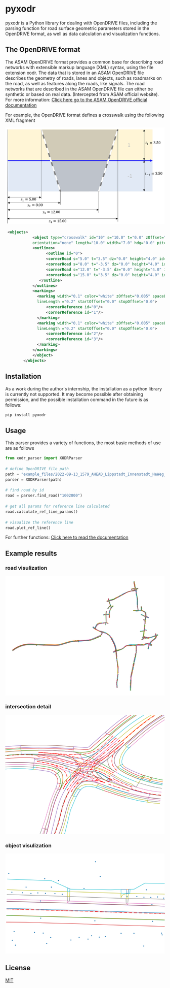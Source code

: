 # pyxodr

pyxodr is a Python library for dealing with OpenDRIVE files, including the parsing function for road surface geometric parameters stored in the OpenDRIVE format, as well as data calculation and visualization functions.

## The OpenDRIVE format

The ASAM OpenDRIVE format provides a common base for describing road networks with extensible markup language (XML) syntax, using the file extension xodr. The data that is stored in an ASAM OpenDRIVE file describes the geometry of roads, lanes and objects, such as roadmarks on the road, as well as features along the roads, like signals. The road networks that are described in the ASAM OpenDRIVE file can either be synthetic or based on real data. (Intercepted from ASAM official website). For more information: [Click here go to the ASAM OpenDRIVE official documentation](https://releases.asam.net/OpenDRIVE/1.6.0/ASAM_OpenDRIVE_BS_V1-6-0.html#_roads)

For example, the OpenDRIVE format defines a crosswalk using the following XML fragment

![ASAM crosswalk](https://github.com/LiLiu1118/pyxodr/blob/develop/ASAM_official_files/crosswalk.png)

```xml
 <objects>
            <object type="crosswalk" id="10" s="10.0" t="0.0" zOffset="0.0"
            orientation="none" length="10.0" width="7.0" hdg="0.0" pitch="0.0" roll="0.0">
            <outlines>
                  <outline id="0">
                  <cornerRoad s="5.0" t="3.5" dz="0.0" height="4.0" id="0"/>
                  <cornerRoad s="8.0" t="-3.5" dz="0.0" height="4.0" id="1"/>
                  <cornerRoad s="12.0" t="-3.5" dz="0.0" height="4.0" id="2"/>
                  <cornerRoad s="15.0" t="3.5" dz="0.0" height="4.0" id="3"/>
               </outline>
            </outlines>
            <markings>
              <marking width="0.1" color="white" zOffset="0.005" spaceLength ="0.05"
              lineLength ="0.2" startOffset="0.0" stopOffset="0.0">
                  <cornerReference id="0"/>
                  <cornerReference id="1"/>
              </marking>
              <marking width="0.1" color="white" zOffset="0.005" spaceLength ="0.05"
              lineLength ="0.2" startOffset="0.0" stopOffset="0.0">
                  <cornerReference id="2"/>
                  <cornerReference id="3"/>
              </marking>
            </markings>
            </object>
        </objects>
```

## Installation

As a work during the author's internship, the installation as a python library is currently not supported. It may become possible after obtaining permission, and the possible installation command in the future is as follows:

```bash
pip install pyxodr
```

## Usage

This parser provides a variety of functions, the most basic methods of use are as follows

```python
from xodr_parser import XODRParser

# define OpenDRIVE file path
path = "example_files/2022-09-13_1579_AHEAD_Lippstadt_Innenstadt_HeWeg_ODR.xodr"
parser = XODRParser(path)

# find road by id
road = parser.find_road("1002000")

# get all params for reference line calculated
road.calculate_ref_line_params()

# visualize the reference line
road.plot_ref_line()
```

For further functions: [Click here to read the documentation](https://github.com/LiLiu1118/pyxodr/blob/master/documentation/XODRParser_Documentation.pdf)

## Example results

### road visulization

![road visulization](https://github.com/LiLiu1118/pyxodr/blob/develop/example_results/road_visulization.png)

### intersection detail

![intersection detail](https://github.com/LiLiu1118/pyxodr/blob/develop/example_results/intersection_detail.png)

### object visulization

![object visulization](https://github.com/LiLiu1118/pyxodr/blob/develop/example_results/object_visulization.png)


## License
[MIT](https://choosealicense.com/licenses/mit/)
